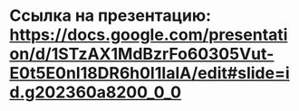 # Ссылка на презентацию: https://docs.google.com/presentation/d/1STzAX1MdBzrFo60305Vut-E0t5E0nI18DR6h0I1IalA/edit#slide=id.g202360a8200_0_0
